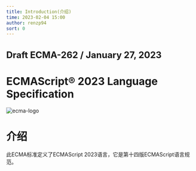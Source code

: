 ```yaml
---
title: Introduction(介绍)
time: 2023-02-04 15:00
author: renzp94
sort: 0
---
```


<h1 style="color: var(--c-warning);font-weight: 700;font-size: 1.5rem;">
  Draft ECMA-262 / January 27, 2023
</h1>
<h1 style="color: var(--c-warning);font-weight: 700;">
  ECMAScript® 2023 Language Specification
</h1>

![ecma-logo](/assets/images/ecma-logo.svg)

# 介绍

此ECMA标准定义了ECMAScript 2023语言，它是第十四版ECMAScript语言规范。